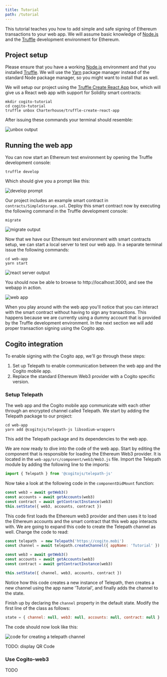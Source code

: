 ```yaml
---
title: Tutorial
path: /tutorial
---
```


This tutorial teaches you how to add simple and safe signing of Ethereum
transactions to your web app. We will assume basic knowledge of [Node.js][1]
and the [Truffle][2] development environment for Ethereum.

Project setup
-------------

Please ensure that you have a working [Node.js][1] environment and that you
installed [Truffle][2]. We will use the [Yarn][4] package manager instead of the
standard Node package manager, so you might want to install that as well.

We will setup our project using the [Truffle Create React App][3] box,
which will give us a React web app with support for Solidity smart contracts:

    mkdir cogito-tutorial
    cd cogito-tutorial
    truffle unbox Charterhouse/truffle-create-react-app

After issuing these commands your terminal should resemble:

![unbox output](images/TruffleUnbox.png)

Running the web app
-------------------

You can now start an Ethereum test environment by opening the Truffle
development console:

    truffle develop

Which should give you a prompt like this:

![develop prompt](images/TruffleDevelop.png)

Our project includes an example smart contract in `contracts/SimpleStorage.sol`.
Deploy this smart contract now by executing the following command in the
Truffle development console:

    migrate

![migrate output](images/TruffleMigrate.png)

Now that we have our Ethereum test environment with smart contracts setup, we
can start a local server to test our web app. In a separate terminal issue the
following commands:

    cd web-app
    yarn start

![react server output](images/ReactServer.png)

You should now be able to browse to http://localhost:3000, and see the webapp in
action.

![web app](images/WebApp.png)

When you play around with the web app you'll notice that you can interact with
the smart contract without having to sign any transactions. This happens because
we are currently using a dummy account that is provided by the Truffle
development environment. In the next section we will add proper transaction
signing using the Cogito app.

Cogito integration
------------------

To enable signing with the Cogito app, we'll go through these steps:

1. Set up Telepath to enable communication between the web app and the Cogito
   mobile app.
2. Replace the standard Ethereum Web3 provider with a Cogito specific version.

### Setup Telepath

The web app and the Cogito mobile app communicate with each other through an
encrypted channel called Telepath. We start by adding the Telepath package to
our project:

    cd web-app
    yarn add @cogitojs/telepath-js libsodium-wrappers

This add the Telepath package and its dependencies to the web app.

We are now ready to dive into the code of the web app. Start by editing the
component that is responsible for loading the Ethereum Web3 provider. It is
located in the `web-app/src/component/web3/Web3.js` file. Import the Telepath
module by adding the following line to the imports:

```javascript
import { Telepath } from '@cogitojs/telepath-js'
```

Now take a look at the following code in the `componentDidMount` function:

```javascript
const web3 = await getWeb3()
const accounts = await getAccounts(web3)
const contract = await getContractInstance(web3)
this.setState({ web3, accounts, contract })
```

This code first loads the Ethereum web3 provider and then uses it to load the
Ethereum accounts and the smart contract that this web app interacts with. We
are going to expand this code to create the Telepath channel as well. Change the
code to read:

```javascript
const telepath  = new Telepath('https://cogito.mobi')
const channel = await telepath.createChannel({ appName: 'Tutorial' })

const web3 = await getWeb3()
const accounts = await getAccounts(web3)
const contract = await getContractInstance(web3)

this.setState({ channel, web3, accounts, contract })
```

Notice how this code creates a new instance of Telepath, then creates a new
channel using the app name 'Tutorial', and finally adds the channel to the
state.

Finish up by declaring the `channel` property in the default state. Modify the
first line of the class as follows:

```javascript
state = { channel: null, web3: null, accounts: null, contract: null }
```

The code should now look like this:

![code for creating a telepath channel](images/AddingTelepath.png)

TODO: display QR Code

### Use Cogito-web3

TODO

[1]: https://nodejs.org
[2]: http://truffleframework.com
[3]: http://truffleframework.com/boxes/truffle-create-react-app
[4]: https://yarnpkg.com
